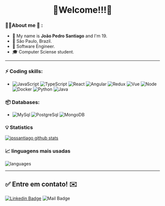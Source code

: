 <h1 align="center"> 
	🚀Welcome!!!🚀
</h1>

### 🧑🏾About me :seedling: : 
- 👋 My name is **João Pedro Santiago** and I'm 19.
- 📌 São Paulo, Brazil.
- 💼 Software Engineer.
- 🎓 Computer Sciense student.

<hr>

### ⚡ Coding skills:
- ![JavaScript](https://aleen42.github.io/badges/src/javascript.svg) ![TypeScript](https://aleen42.github.io/badges/src/typescript.svg) ![React](https://aleen42.github.io/badges/src/react.svg) ![Angular](https://aleen42.github.io/badges/src/angular.svg) ![Redux](https://aleen42.github.io/badges/src/redux.svg) ![Vue](https://aleen42.github.io/badges/src/vue.svg) ![Node](https://aleen42.github.io/badges/src/node.svg) ![Docker](https://aleen42.github.io/badges/src/docker.svg) ![Python](https://img.shields.io/badge/-Python-3776AB?&logo=Python&logoColor=FFFFFF) ![Java](https://img.shields.io/badge/-Java-yellow)

### 📦 Databases:
- ![MySql](https://img.shields.io/badge/-MySql-003B57?&logo=MySQL&logoColor=FFFFFF) ![PostgreSql](https://img.shields.io/badge/-PostgreSql-336791?&logo=postgresql&logoColor=FFFFFF) ![MongoDB](https://img.shields.io/badge/-MongoDB-success)


### :bulb:  Statistics
 
[![jpssantiago github stats](https://github-readme-stats.vercel.app/api?username=jpssantiago&theme=cobalt&show_icons=true)](https://github.com/jpssantiago/github-readme-stats)

### 📈  linguagens mais usadas 
![languages](https://github-readme-stats.vercel.app/api/top-langs/?username=jpssantiago&hide=scss&layout=compact&theme=cobalt&title_color=2ED3EA)

<hr>

## ✅ Entre em contato! ✉️

[![Linkedin Badge](https://img.shields.io/badge/-LinkedIn-blue?style=flat-square&logo=Linkedin&logoColor=white&link=https://linkedin.com/in/jpssantiago)](https://www.linkedin.com/in/jpssantiago/)
 ![Mail Badge](https://img.shields.io/badge/My%20e--mail-jps__santiago%40outlook.com-informational)

